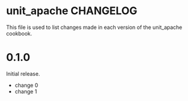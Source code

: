 # unit_apache CHANGELOG

This file is used to list changes made in each version of the unit_apache cookbook.

# 0.1.0

Initial release.

- change 0
- change 1

